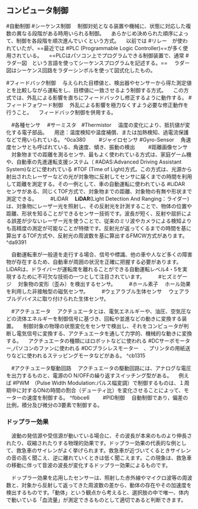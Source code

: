 ## コンピュータ制御
#自動制御 
#シーケンス制御
　制御対処となる装置や機械に、状態に対応した複数の異なる段階がある時用いられる制御。
　あらかじめ決められた順序によって、制御を各段階を順次進んでいくという方式。
　以前では #リレー　が使われていたが、==最近では #PLC (Programmable Logic Controller)==が多く使用されている。
　==PLCはパソコン上でプログラムできる制御装置で、通常 #ラダー図　という言語を使ってシーケンスプログラムを記述する。==
　ラダー図はシーケンス回路をラダーシンボルを使って図式化したもの。

#フィードバック制御
　与えられた目標値と、検出器やセンサーから得た測定値とを比較しながら運転をし、目標値に一致させるよう制御する方式。
　この方式では、外乱による影響を直ちにフィードバックし修正するように動作する。
#フィードフォワード制御
　外乱による影響を極力なくすよう必要な修正動作を行うこと。
　フィードバック制御を併用する。

　#各種センサ 
　#サーミスタ　#Thermistor
　温度の変化により、抵抗値が変化する電子部品。
　用途：温度検知や温度補償、または加熱検知、過電流保護などで用いられている。 ^0ca380
　
　#ジャイロセンサ #Gyro-Sensor
　角速度センサとも呼ばれている、角速度、傾き、振動の検出
　
　#距離画像センサ 
　対象物までの距離を測るセンサ、最もよく使われている方式は、家庭ゲーム機や、自動車の先進運転支援システム（ #ADAS:Advanced Driving Assistant System)などに使われている #TOF (Time of Light)方式。この方式は、光源から射出されたレーザーなどの光が対象物に反射してセンサに届くまでの時間を利用して距離を測定する。その一例として、車の自動運転に使われている #LiDAR　センサがある、同じくTOF方式で、対象物までの距離、対象物の有無や形状まで測定できる。
　
　#LiDAR 
　**LiDAR**(Light Detection And Ranging：ライダー)は、対象物にレーザー光を照射し、その反射光を計測することで、物体の位置や距離、形状を知ることができるセンサー技術です。波長が短く、反射や屈折による誤差が少ないレーザー光を使うことで、従来のミリ波やカメラによる検知よりも高精度の測定が可能なことが特徴です。反射光が返ってくるまでの時間を基に算出するTOF方式や、反射光の周波数を基に算出するFMCW方式があります。   ^da9391
  
　自動運転車が一般道を走行する場合、信号や標識、他の車や人など多くの障害物が存在するため、自動車が周囲の状況を正確に把握する必要があります。LiDARは、ドライバーが運転席を離れることができる自動運転レベル4・5を実現するために不可欠な技術の一つとして注目されています。
　
　#ヒズミゲージ
　対象物の変形（歪み）を検出するセンサ。
　
　#ホール素子
　ホール効果を利用した非接触型の磁気センサ。
　
　#ウェアラブル生体センサ
　ウェアラブルデバイスに取り付けられた生体センサ。

　#アクチュエータ
　アクチュエータとは、電気エネルギーや、油圧、空気圧などの流体エネルギーを制御信号に基づき、回転や並進などの動きに変換する装置。
　制御対象の物理の状態変化をセンサで検出し、それをコンピュータが判断し電気信号に変換する、アクチュエータを通して力学的、機械的な動きに変換する。
　アクチュエータの種類にはロボットなどに使われる #DCサーボモーター,パソコンのファンに使われる #DCブラシレスモーター　、プリンタの用紙送りなどに使われるステッピングモータなどがある。 ^cb1315

　#アクチュエータ駆動回路
　アクチュエータの駆動回路には、アナログな電圧を出力するものと、電源のO N/OFFの繰り返すスイッチング型がある。
　例えば #PWM　（Pulse Width Modulation:パルス幅変調）で制御するものは、１周期中に対するONの時間の割合（デューティ比）を変化させることによって、モーターの速度を制御する。 ^fbbce6
　
　#PID制御
　自動制御であり，偏差の比例，積分及び微分の3要素で制御する。
　
### **ドップラー効果**
　波動の発信源や受信源が動いている場合に、その波長が本来のものより伸長されたり、収縮されたりする物理的効果です。ドップラー効果の代表的な例として、救急車のサイレンがよく挙げられます。救急車が近づいてくるときサイレンの音の高く聞こえ、逆に離れていくときは低く聞こえます。この現象は、救急車の移動に伴って音波の波長が変化するドップラー効果によるものです。  
  
　ドップラー効果を応用したセンサーは、照射した赤外線やマイクロ波等の周波数と、対象から反射して返ってきた周波数の差から、動体の存在やその加速度を検出するものです。「動体」という観点から考えると、選択肢の中で唯一、体内で動いている「血流量」が測定できるものとして適切であると判断できます。

